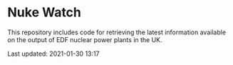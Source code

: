 # Nuke Watch

This repository includes code for retrieving the latest information available on the output of EDF nuclear power plants in the UK.

Last updated: 2021-01-30 13:17